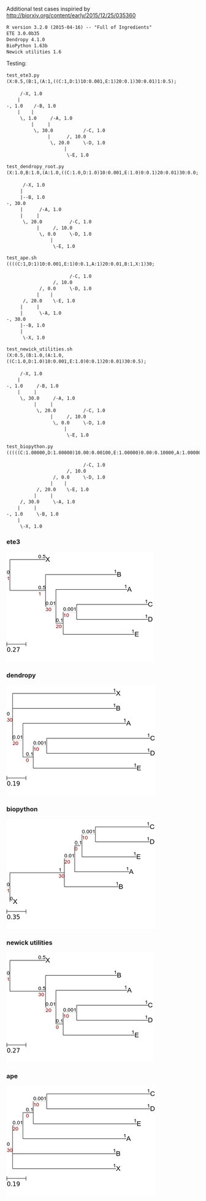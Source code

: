 Additional test cases inspiried by http://biorxiv.org/content/early/2015/12/25/035360
```
R version 3.2.0 (2015-04-16) -- "Full of Ingredients"
ETE 3.0.0b35
Dendropy 4.1.0
BioPython 1.63b
Newick utilities 1.6
```

Testing:
```
test_ete3.py
(X:0.5,(B:1,(A:1,((C:1,D:1)10:0.001,E:1)20:0.1)30:0.01)1:0.5);

     /-X, 1.0
    |
-, 1.0    /-B, 1.0
    |    |
     \, 1.0     /-A, 1.0
         |     |
          \, 30.0           /-C, 1.0
               |      /, 10.0
                \, 20.0     \-D, 1.0
                     |
                      \-E, 1.0
```
```
test_dendropy_root.py
(X:1.0,B:1.0,(A:1.0,((C:1.0,D:1.0)10:0.001,E:1.0)0:0.1)20:0.01)30:0.0;

      /-X, 1.0
     |
     |--B, 1.0
-, 30.0
     |      /-A, 1.0
     |     |
      \, 20.0          /-C, 1.0
           |     /, 10.0
            \, 0.0     \-D, 1.0
                |
                 \-E, 1.0
```
```
test_ape.sh
((((C:1,D:1)10:0.001,E:1)0:0.1,A:1)20:0.01,B:1,X:1)30;

                       /-C, 1.0
                 /, 10.0
            /, 0.0     \-D, 1.0
           |    |
      /, 20.0    \-E, 1.0
     |     |
     |      \-A, 1.0
-, 30.0
     |--B, 1.0
     |
      \-X, 1.0
```
```
test_newick_utilities.sh
(X:0.5,(B:1.0,(A:1.0,((C:1.0,D:1.0)10:0.001,E:1.0)0:0.1)20:0.01)30:0.5);

     /-X, 1.0
    |
-, 1.0     /-B, 1.0
    |     |
     \, 30.0     /-A, 1.0
          |     |
           \, 20.0          /-C, 1.0
                |     /, 10.0
                 \, 0.0     \-D, 1.0
                     |
                      \-E, 1.0
```
```
test_biopython.py
(((((C:1.00000,D:1.00000)10.00:0.00100,E:1.00000)0.00:0.10000,A:1.00000)20.00:0.01000,B:1.00000)30.00:1.00000,X:0.00000):0.00000;

                            /-C, 1.0
                      /, 10.0
                 /, 0.0     \-D, 1.0
                |    |
           /, 20.0    \-E, 1.0
          |     |
     /, 30.0     \-A, 1.0
    |     |
-, 1.0     \-B, 1.0
    |
     \-X, 1.0
```
### ete3
![ete3](https://github.com/jhcepas/test_branch_support_after_tree_rerooting/blob/master/test_ete3.py.png)
### dendropy
![dendropy](https://github.com/jhcepas/test_branch_support_after_tree_rerooting/blob/master/test_dendropy_root.py.png)
### biopython
![biopython](https://github.com/jhcepas/test_branch_support_after_tree_rerooting/blob/master/test_biopython.py.png)
### newick utilities
![newick_u](https://github.com/jhcepas/test_branch_support_after_tree_rerooting/blob/master/test_newick_utilities.sh.png)
### ape
![ape](https://github.com/jhcepas/test_branch_support_after_tree_rerooting/blob/master/test_ape.sh.png)
